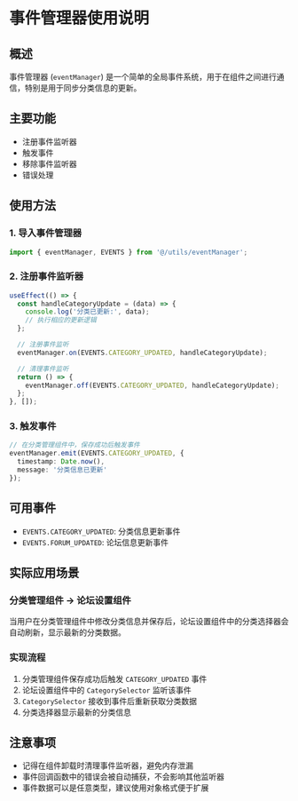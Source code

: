 # 事件管理器使用说明

## 概述

事件管理器 (`eventManager`) 是一个简单的全局事件系统，用于在组件之间进行通信，特别是用于同步分类信息的更新。

## 主要功能

- 注册事件监听器
- 触发事件
- 移除事件监听器
- 错误处理

## 使用方法

### 1. 导入事件管理器

```typescript
import { eventManager, EVENTS } from '@/utils/eventManager';
```

### 2. 注册事件监听器

```typescript
useEffect(() => {
  const handleCategoryUpdate = (data) => {
    console.log('分类已更新:', data);
    // 执行相应的更新逻辑
  };

  // 注册事件监听
  eventManager.on(EVENTS.CATEGORY_UPDATED, handleCategoryUpdate);

  // 清理事件监听
  return () => {
    eventManager.off(EVENTS.CATEGORY_UPDATED, handleCategoryUpdate);
  };
}, []);
```

### 3. 触发事件

```typescript
// 在分类管理组件中，保存成功后触发事件
eventManager.emit(EVENTS.CATEGORY_UPDATED, {
  timestamp: Date.now(),
  message: '分类信息已更新'
});
```

## 可用事件

- `EVENTS.CATEGORY_UPDATED`: 分类信息更新事件
- `EVENTS.FORUM_UPDATED`: 论坛信息更新事件

## 实际应用场景

### 分类管理组件 → 论坛设置组件

当用户在分类管理组件中修改分类信息并保存后，论坛设置组件中的分类选择器会自动刷新，显示最新的分类数据。

### 实现流程

1. 分类管理组件保存成功后触发 `CATEGORY_UPDATED` 事件
2. 论坛设置组件中的 `CategorySelector` 监听该事件
3. `CategorySelector` 接收到事件后重新获取分类数据
4. 分类选择器显示最新的分类信息

## 注意事项

- 记得在组件卸载时清理事件监听器，避免内存泄漏
- 事件回调函数中的错误会被自动捕获，不会影响其他监听器
- 事件数据可以是任意类型，建议使用对象格式便于扩展
